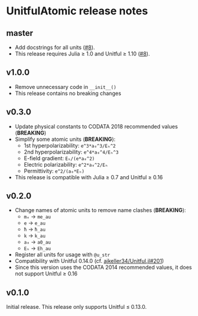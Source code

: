 # UnitfulAtomic release notes

## master

* Add docstrings for all units ([#8](https://github.com/sostock/UnitfulAtomic.jl/pull/8)).
* This release requires Julia ≥ 1.0 and Unitful ≥ 1.10 ([#8](https://github.com/sostock/UnitfulAtomic.jl/pull/8)).

## v1.0.0

* Remove unnecessary code in `__init__()`
* This release contains no breaking changes

## v0.3.0

* Update physical constants to CODATA 2018 recommended values (**BREAKING**)
* Simplify some atomic units (**BREAKING**):
  - 1st hyperpolarizability: `e^3*a₀^3/Eₕ^2`
  - 2nd hyperpolarizability: `e^4*a₀^4/Eₕ^3`
  - E-field gradient: `Eₕ/(e*a₀^2)`
  - Electric polarizability: `e^2*a₀^2/Eₕ`
  - Permittivity: `e^2/(a₀*Eₕ)`
* This release is compatible with Julia ≥ 0.7 and Unitful ≥ 0.16

## v0.2.0

* Change names of atomic units to remove name clashes (**BREAKING**):
  * `mₑ` → `me_au`
  * `e` → `e_au`
  * `ħ` → `ħ_au`
  * `k` → `k_au`
  * `a₀` → `a0_au`
  * `Eₕ` → `Eh_au`
* Register all units for usage with `@u_str`
* Compatibility with Unitful 0.14.0 (cf.
  [ajkeller34/Unitful.jl#201](https://github.com/ajkeller34/Unitful.jl/pull/201))
* Since this version uses the CODATA 2014 recommended values, it does not support
  Unitful ≥ 0.16

## v0.1.0

Initial release. This release only supports Unitful ≤ 0.13.0.
